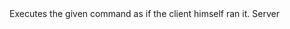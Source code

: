 <function name="ExecuteStringCommand" parent="CBaseClient" type="classfunc">
	<description>
		Executes the given command as if the client himself ran it.
		<added version="0.7"></added>
	</description>
	<realm>Server</realm>
	<args>
		<arg name="command" type="string"></arg>
	</args>
</function>